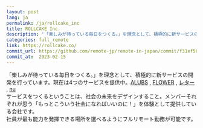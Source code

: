 ```yaml
---
layout: post
lang: ja
permalink: /ja/rollcake_inc
title: ROLLCAKE Inc.
description: '「楽しみが待っている毎日をつくる。」を理念として、積極的に新サービスの開発を行っています。現在は4つのサービスを提供中。ALUBS , FLOWER , レター , nu サービスをつくるということは、社会の未来をデザインすること。メンバーそれぞれが思う「もっとこういう社会になればいいのに！」を体験として提供している会社です。 社員が最も能力を発揮できる場所を選べるようにフルリモート勤務が可能です。'
categories: full_remote
link: https://rollcake.co/
commit_url: https://github.com/remote-jp/remote-in-japan/commit/f31ef56eb10522531dd30598945c47d8c4a75896
commit_at:  2023-02-15
---
```


<p>「楽しみが待っている毎日をつくる。」を理念として、積極的に新サービスの開発を行っています。現在は4つのサービスを提供中。<a href="https://albus.is/">ALUBS</a> , <a href="https://flowr.is/">FLOWER</a> , <a href="https://lttr.jp/">レター</a> , <a href="https://nu-app.me/">nu</a><br />サービスをつくるということは、社会の未来をデザインすること。メンバーそれぞれが思う「もっとこういう社会になればいいのに！」を体験として提供している会社です。<br />社員が最も能力を発揮できる場所を選べるようにフルリモート勤務が可能です。</p>
